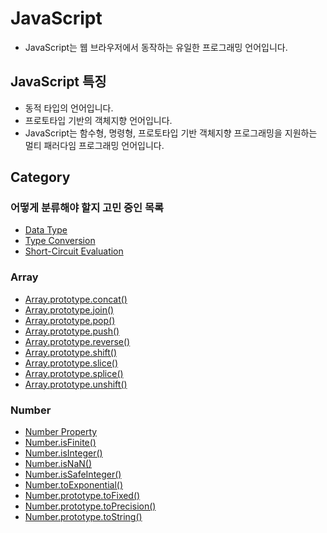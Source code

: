# JavaScript

- JavaScript는 웹 브라우저에서 동작하는 유일한 프로그래밍 언어입니다.

## JavaScript 특징

- 동적 타입의 언어입니다.
- 프로토타입 기반의 객체지향 언어입니다.
- JavaScript는 함수형, 명령형, 프로토타입 기반 객체지향 프로그래밍을 지원하는 멀티 패러다임 프로그래밍 언어입니다.

## Category
### 어떻게 분류해야 할지 고민 중인 목록
- [Data Type](./DataType.md)
- [Type Conversion](./typeConversion.md)
- [Short-Circuit Evaluation](./shortCircuit_evaluation.md)

### Array

- [Array.prototype.concat()](./Array/concat.md)
- [Array.prototype.join()](./Array/join.md)
- [Array.prototype.pop()](./Array/pop.md)
- [Array.prototype.push()](./Array/push.md)
- [Array.prototype.reverse()](./Array/reverse.md)
- [Array.prototype.shift()](./Array/shift.md)
- [Array.prototype.slice()](./Array/slice.md)
- [Array.prototype.splice()](./Array/splice.md)
- [Array.prototype.unshift()](./Array/unshift.md)

### Number

- [Number Property](./Number/Properties.md)
- [Number.isFinite()](./Number/isFinite.md)
- [Number.isInteger()](./Number/isInteger.md)
- [Number.isNaN()](./Number/isNaN.md)
- [Number.isSafeInteger()](./Number/isSafeInteger.md)
- [Number.toExponential()](./Number/toExponential.md)
- [Number.prototype.toFixed()](./Number/toFixed.md)
- [Number.prototype.toPrecision()](./Number/toPrecision.md)
- [Number.prototype.toString()](./Number/toString.md)
